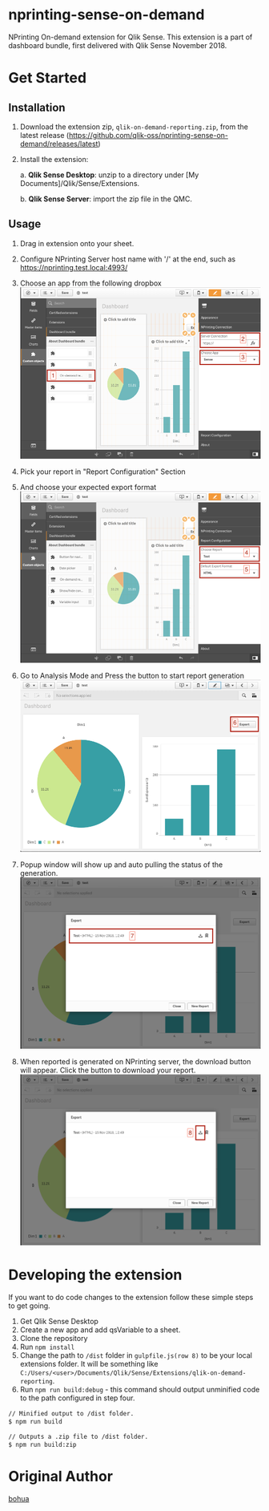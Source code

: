 # nprinting-sense-on-demand
NPrinting On-demand extension for Qlik Sense. This extension is a part of dashboard bundle, first delivered with Qlik Sense November 2018.

# Get Started

## Installation
1. Download the extension zip, `qlik-on-demand-reporting.zip`, from the latest release (https://github.com/qlik-oss/nprinting-sense-on-demand/releases/latest)
2. Install the extension:

    a. **Qlik Sense Desktop**: unzip to a directory under [My Documents]/Qlik/Sense/Extensions.
    
    b. **Qlik Sense Server**: import the zip file in the QMC.

## Usage

1. Drag in extension onto your sheet.

2. Configure NPrinting Server host name with '/' at the end, such as https://nprinting.test.local:4993/

3. Choose an app from the following dropbox
![alt tag](/tutorial/1.png)

4. Pick your report in "Report Configuration" Section

5. And choose your expected export format
![alt tag](/tutorial/2.png)

6. Go to Analysis Mode and Press the button to start report generation
![alt tag](/tutorial/3.png)

7. Popup window will show up and auto pulling the status of the generation.
![alt tag](/tutorial/4.png)

8. When reported is generated on NPrinting server, the download button will appear. Click the button to download your report.
![alt tag](/tutorial/5.png)

# Developing the extension

If you want to do code changes to the extension follow these simple steps to get going.

1. Get Qlik Sense Desktop
1. Create a new app and add qsVariable to a sheet.
2. Clone the repository
3. Run `npm install`
4. Change the path to `/dist` folder in `gulpfile.js(row 8)` to be your local extensions folder. It will be something like `C:/Users/<user>/Documents/Qlik/Sense/Extensions/qlik-on-demand-reporting`.
5. Run `npm run build:debug` - this command should output unminified code to the path configured in step four.

```
// Minified output to /dist folder.
$ npm run build
```

```
// Outputs a .zip file to /dist folder.
$ npm run build:zip
```

# Original Author
[bohua](https://github.com/bohua)
